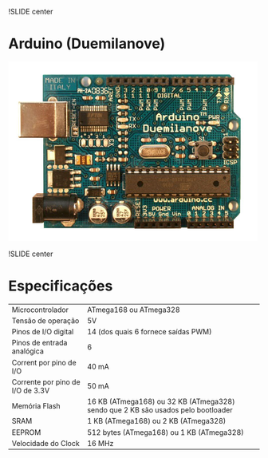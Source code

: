 !SLIDE center
# Arduino (Duemilanove) #

![duemilanove](duemilanove.jpg "Arduino Duemilanove")

!SLIDE center
# Especificações #

<table border='0' width='90%'>
	<tr>
		<td  align='left' width='30%'>Microcontrolador</td>
		<td  align='left'>ATmega168 ou ATmega328</td>
	</tr> 
	<tr>
		<td  align='left'>Tensão de operação</td>
		<td  align='left'>5V</td>
	</tr> 
	<tr>
		<td  align='left'>Pinos de I/O digital</td>
		<td  align='left'>14  (dos quais 6 fornece saídas PWM)</td>
	</tr> 
	<tr>
		<td  align='left'>Pinos de entrada analógica</td>
		<td  align='left'>6</td>
	</tr> 
	<tr>
		<td  align='left'>Corrent por pino de I/O</td>
		<td  align='left'>40 mA</td>
	</tr> 
	<tr>
		<td  align='left'>Corrente por pino de I/O de 3.3V</td>
		<td  align='left'>50 mA</td>
	</tr> 
	<tr>
		<td  align='left'>Memória Flash</td>
		<td  align='left'>16 KB (ATmega168) ou 32 KB (ATmega328) sendo que 2 KB são usados pelo bootloader</td>
	</tr> 
	<tr>
		<td  align='left'>SRAM</td>
		<td  align='left'>1 KB (ATmega168) ou 2 KB (ATmega328)</td>
	</tr>
	<tr>
		<td  align='left'>EEPROM</td>
		<td  align='left'>512 bytes (ATmega168) ou 1 KB (ATmega328)</td>
	</tr> 
	<tr>
		<td  align='left'>Velocidade do Clock</td>
		<td  align='left'>16 MHz</td>
	</tr> 
</table> 
